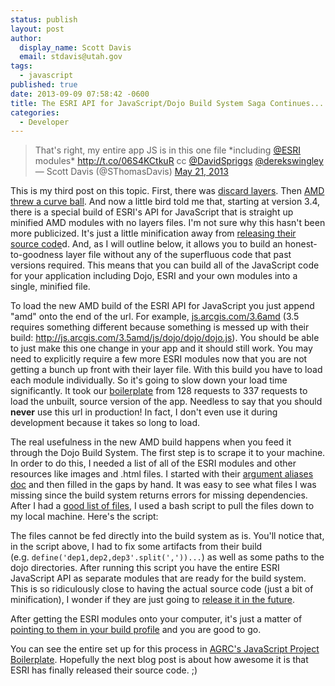 ```yaml
---
status: publish
layout: post
author:
  display_name: Scott Davis
  email: stdavis@utah.gov
tags:
  - javascript
published: true
date: 2013-09-09 07:58:42 -0600
title: The ESRI API for JavaScript/Dojo Build System Saga Continues...
categories:
  - Developer
---
```

<blockquote class="twitter-tweet">
That's right, my entire app JS is in this one file *including <a href="https://twitter.com/Esri">@ESRI</a> modules* <a href="http://t.co/06S4KCtkuR">http://t.co/06S4KCtkuR</a> cc <a href="https://twitter.com/DavidSpriggs">@DavidSpriggs</a> <a href="https://twitter.com/derekswingley">@derekswingley</a><br />
— Scott Davis (@SThomasDavis) <a href="https://twitter.com/SThomasDavis/statuses/336948454968418305">May 21, 2013</a></p></blockquote>
<p><script async="" charset="utf-8" src="//platform.twitter.com/widgets.js"></script></p>
<p>This is my third post on this topic. First, there was <a href="http://geospatialscott.blogspot.com/2011/06/using-dojo-build-system-to-speed-up.html">discard layers</a>. Then&nbsp;<a href="http://geospatialscott.blogspot.com/2013/04/esri-jsapi-34-and-dojo-build-system.html">AMD threw a curve ball</a>. And now a little bird told me that, starting at version 3.4, there is a special build of ESRI's API for JavaScript that is straight up minified AMD modules with no layers files. I'm not sure why this hasn't been more publicized. It's just a little minification away from <a href="http://ideas.arcgis.com/ideaView?id=087E00000004JOzIAM">releasing their source code</a>d. And, as I will outline below, it allows you to build an honest-to-goodness layer file without any of the superfluous code that past versions required. This means that you can build all of the JavaScript code for your application including Dojo, ESRI and your own modules into a single, minified file.</p>
<p>To load the new AMD build of the ESRI API for JavaScript you just append "amd" onto the end of the url. For example, <a href="http://js.arcgis.com/3.6amd">js.arcgis.com/3.6amd</a>&nbsp;(3.5 requires something different because something is messed up with their build:&nbsp;<a href="http://js.arcgis.com/3.5amd/js/dojo/dojo/dojo.js">http://js.arcgis.com/3.5amd/js/dojo/dojo/dojo.js</a>). You should be able to just make this one change in your app and it should still work. You may need to explicitly require a few more ESRI modules now that you are not getting a bunch up front with their layer file. With this build you have to load each module individually. So it's going to slow down your load time significantly. It took our <a href="https://github.com/agrc/AGRCJavaScriptProjectBoilerPlate/">boilerplate</a> from 128 requests to 337 requests to load the unbuilt, source version of the app. Needless to say that you should <b>never</b>&nbsp;use this url in production! In fact, I don't even use it during development because it takes so long to load.</p>
<p>The real usefulness in the new AMD build happens when you feed it through the Dojo Build System. The first step is to scrape it to your machine. In order to do this, I needed a list of all of the ESRI modules and other resources like images and .html files. I started with their <a href="https://developers.arcgis.com/en/javascript/jsapi/argument_aliases.html">argument aliases doc</a>&nbsp;and then filled in the gaps by hand. It was easy to see what files I was missing since the build system returns errors for missing dependencies. After I had a <a href="https://github.com/agrc/AGRCJavaScriptProjectBoilerPlate/blob/master/profiles/esri_modules_3.6.txt">good list of files</a>, I used a bash script to pull the files down to my local machine. Here's the script:</p>
<p><script src="http://gist-it.appspot.com/github/agrc/AGRCJavaScriptProjectBoilerPlate/blob/master/slurp_esri_modules.sh"></script>The files cannot be fed directly into the build system as is. You'll notice that, in the script above, I had to fix some artifacts from their build (e.g.&nbsp;<code>define('dep1,dep2,dep3'.split(','))...</code>) as well as some paths to the dojo directories. After running this script you have the entire ESRI JavaScript API as separate modules that are ready for the build system. This is so ridiculously close to having the actual source code (just a bit of minification), I wonder if they are just going to <a href="http://ideas.arcgis.com/ideaView?id=087E00000004JOzIAM">release it in the future</a>.</p>
<p>After getting the ESRI modules onto your computer, it's just a matter of <a href="https://github.com/agrc/AGRCJavaScriptProjectBoilerPlate/blob/master/profiles/app.profile.js#L51">pointing to them in your build profile</a>&nbsp;and you are good to go.</p>
<p>You can see the entire set up for this process in <a href="https://github.com/agrc/AGRCJavaScriptProjectBoilerPlate/">AGRC's JavaScript Project Boilerplate</a>. Hopefully the next blog post is about how awesome it is that ESRI has finally released their source code. ;)</p>
